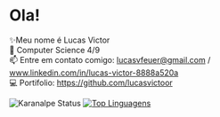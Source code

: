 # Ola!

✨Meu nome é Lucas Victor                                                                                                                                                          
📖 Computer Science 4/9                                                                                                                                                            
📫 Entre em contato comigo: lucasvfeuer@gmail.com / www.linkedin.com/in/lucas-victor-8888a520a                                                                                     
💻 Portifolio: https://github.com/lucasvictoor   

![Karanalpe Status](https://github-readme-stats.vercel.app/api?username=lucasvictoor&show_icons=true)                                                                                 [![Top Linguagens](https://github-readme-stats.vercel.app/api/top-langs/?username=lucasvictoor&layout=compact)](https://github.com/anuraghazra/github-readme-stats)
